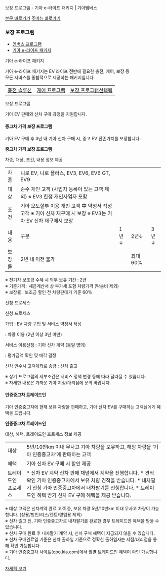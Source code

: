 보장 프로그램 - 기아 e-라이프 패키지 | 기아멤버스










 



[본문 바로가기](#content)
[주메뉴 바로가기](#gnb)

### 보장 프로그램

* [멤버스 프로그램](https://members.kia.com/kr/view/qevt/qevt_event_carcare_index.do)
* [기아 e-라이프 패키지](https://members.kia.com/kr/view/qevt/ev_recharge_solution_homecharger.do)

기아 e-라이프 패키지

기아 e-라이프 패키지는 EV 라이프 전반에 필요한 충전, 케어, 보장 등   
모든 서비스를 종합적으로 제공하는 패키지입니다.

|  |  |  |
| --- | --- | --- |
| [충전 솔루션](https://members.kia.com/kr/view/qevt/ev_recharge_solution.do) | [케어 프로그램](https://members.kia.com/kr/view/qevt/ev_safe_care.do) | [보장 프로그램선택됨](#) |

보장 프로그램

기아 EV 판매와 신차 구매 과정을 지원합니다.

#### 중고차 가격 보장 프로그램

기아 EV 구매 후 3년 내 기아 신차 구매 시, 중고 EV 잔존가치를 보장합니다.

**중고차 가격 보장 프로그램**

차종, 대상, 조건, 내용 정보 제공




|  |  |  |  |  |
| --- | --- | --- | --- | --- |
| 차종 | 니로 EV, 니로 플러스, EV3, EV6, EV6 GT, EV9 | | | |
| 대상 | 순수 개인 고객 (사업자 등록이 있는 고객 제외) ※ EV3 한정 개인사업자 포함 | | | |
| 조건 | 기아 오토할부 이용 개인 고객 中 약정서 작성 고객  ※ 기아 신차 재구매 시 보장   ※ EV3는 기아 EV 신차 재구매시 보장 | | | |
| 내용 | 구분 | 1년↓ | 2년↓ | 3년↓ |
| 보장률 | 2년 내 이전 불가 | | 최대 60% |

※ 전기차 보조금 수혜 시 의무 보유 기간 : 2년  
※ 기준가격 : 세금계산서 상 부가세 포함 차량가격 (탁송비 제외)   
※ 보장률 : 보조금 할인 전 차량판매가 기준 60%

신청 프로세스

신청 프로세스

가입
:   EV 차량 구입 및 서비스 약정서 작성

:   차량 이용 (2년 이상 3년 미만)

서비스 이용신청
:   기아 신차 계약 (동일 명의)

:   평가금액 확인 및 매각 결정

신차 인수시 고객계좌로 송금
:   신차 출고

※ 상기 프로그램의 세부조건은 서비스 정책 변경 등에 따라 달라질 수 있습니다.   
※ 자세한 내용은 가까운 기아 지점/대리점에 문의 바랍니다.

#### 인증중고차 트레이드인

기아 인증중고차에 현재 보유 차량을 판매하고, 기아 신차 EV를 구매하는 고객님에게 혜택을 드립니다.

**인증중고차 트레이드인**

대상, 혜택, 트레이드인 프로세스 정보 제공




|  |  |
| --- | --- |
| 대상 | 5년/10만km 이내 무사고 기아 차량을 보유하고,   해당 차량을 ‘기아 인증중고차’에 판매하는 고객 |
| 혜택 | 기아 신차 EV 구매 시 할인 제공 |
| 트레이드인  프로세스 | * 신차 EV 계약  신차 판매 채널에서   계약을 진행합니다. * 견적 확인  기아 인증중고차에서   보유 차량 견적을 받습니다. * 내차팔기 신청  기아 인증중고차에서   내차팔기를 진행합니다. * 트레이드인 혜택 받기  신차 EV 구매 혜택을  제공 받습니다. |

※ 대상 고객은 신차계약 완료 고객 중, 보유 차량 5년/10만km 이내 무사고 차량이 가능합니다. (상용/법인/리스/렌트/영업용 제외)   
※ 신차 출고 전, 기아 인증중고차로 내차팔기를 완료한 경우 트레이드인 혜택을 받을 수 있습니다.  
※ 신차 구매 완료 후 내차팔기 계약 시, 신차 구매 혜택이 지급되지 않을 수 있습니다.  
※ 신차 구매완료일 기준은 신차 출하일 기준으로 정확한 출하일자는 지점/대리점을 통해 확인 가능합니다.  
※ 기아 인증중고차 사이트(cpo.kia.com)에서 월별 트레이드인 혜택이 확인 가능합니다.

[자세히 보기](https://cpo.kia.com/news/detail/?id=143 "새창 열림")